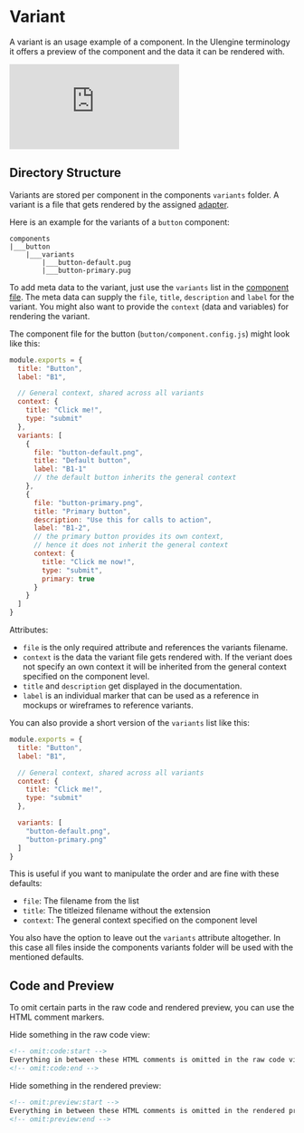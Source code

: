# Variant

A variant is an usage example of a component.
In the UIengine terminology it offers a preview of the component and the data it can be rendered with.

<div class='ytEmbed'><iframe src="https://www.youtube-nocookie.com/embed/videoseries?list=PLBXz0hPvV2jNAFb9KxvV-2Op8cy3tA8E2&index=2" frameborder="0" allow="autoplay; encrypted-media; picture-in-picture" allowfullscreen></iframe></div>

## Directory Structure

Variants are stored per component in the components `variants` folder.
A variant is a file that gets rendered by the assigned [adapter](/adapters/).

Here is an example for the variants of a `button` component:

```tree
components
|___button
    |___variants
        |___button-default.pug
        |___button-primary.pug
```

To add meta data to the variant, just use the `variants` list in the [component file](/basics/component/#component-file).
The meta data can supply the `file`, `title`, `description` and `label` for the variant.
You might also want to provide the `context` (data and variables) for rendering the variant.

The component file for the button (`button/component.config.js`) might look like this:

```js
module.exports = {
  title: "Button",
  label: "B1",

  // General context, shared across all variants
  context: {
    title: "Click me!",
    type: "submit"
  },
  variants: [
    {
      file: "button-default.png",
      title: "Default button",
      label: "B1-1"
      // the default button inherits the general context
    },
    {
      file: "button-primary.png",
      title: "Primary button",
      description: "Use this for calls to action",
      label: "B1-2",
      // the primary button provides its own context,
      // hence it does not inherit the general context
      context: {
        title: "Click me now!",
        type: "submit",
        primary: true
      }
    }
  ]
}
```

Attributes:

- `file` is the only required attribute and references the variants filename.
- `context` is the data the variant file gets rendered with.
  If the veriant does not specify an own context it will be inherited from the general context specified on the component level.
- `title` and `description` get displayed in the documentation.
- `label` is an individual marker that can be used as a reference in mockups or wireframes to reference variants.

You can also provide a short version of the `variants` list like this:

```js
module.exports = {
  title: "Button",
  label: "B1",

  // General context, shared across all variants
  context: {
    title: "Click me!",
    type: "submit"
  },

  variants: [
    "button-default.png",
    "button-primary.png"
  ]
}
```

This is useful if you want to manipulate the order and are fine with these defaults:

- `file`: The filename from the list
- `title`: The titleized filename without the extension
- `context`: The general context specified on the component level

You also have the option to leave out the `variants` attribute altogether.
In this case all files inside the components variants folder will be used with the mentioned defaults.

## Code and Preview

To omit certain parts in the raw code and rendered preview, you can use the HTML comment markers.

Hide something in the raw code view:

```html
<!-- omit:code:start -->
Everything in between these HTML comments is omitted in the raw code view
<!-- omit:code:end -->
```

Hide something in the rendered preview:

```html
<!-- omit:preview:start -->
Everything in between these HTML comments is omitted in the rendered preview
<!-- omit:preview:end -->
```
